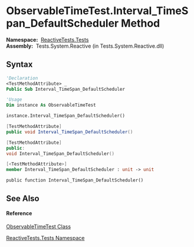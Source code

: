 # ObservableTimeTest.Interval\_TimeSpan\_DefaultScheduler Method

**Namespace:**  [ReactiveTests.Tests](ReactiveTests.Tests\ReactiveTests.Tests.md)  
**Assembly:**  Tests.System.Reactive (in Tests.System.Reactive.dll)

## Syntax

```vb
'Declaration
<TestMethodAttribute> _
Public Sub Interval_TimeSpan_DefaultScheduler
```

```vb
'Usage
Dim instance As ObservableTimeTest

instance.Interval_TimeSpan_DefaultScheduler()
```

```csharp
[TestMethodAttribute]
public void Interval_TimeSpan_DefaultScheduler()
```

```c++
[TestMethodAttribute]
public:
void Interval_TimeSpan_DefaultScheduler()
```

```fsharp
[<TestMethodAttribute>]
member Interval_TimeSpan_DefaultScheduler : unit -> unit 
```

```jscript
public function Interval_TimeSpan_DefaultScheduler()
```

## See Also

#### Reference

[ObservableTimeTest Class](ObservableTimeTest\ObservableTimeTest.md)

[ReactiveTests.Tests Namespace](ReactiveTests.Tests\ReactiveTests.Tests.md)




